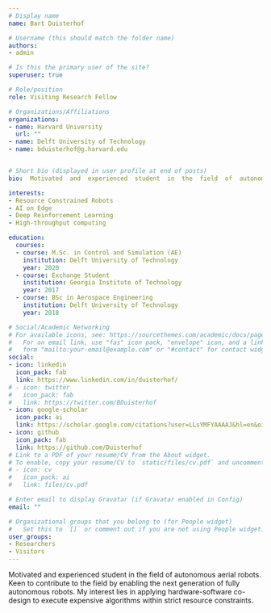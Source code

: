 ```yaml
---
# Display name
name: Bart Duisterhof

# Username (this should match the folder name)
authors:
- admin

# Is this the primary user of the site?
superuser: true

# Role/position
role: Visiting Research Fellow

# Organizations/Affiliations
organizations:
- name: Harvard University
  url: ""
- name: Delft University of Technology
- name: bduisterhof@g.harvard.edu


# Short bio (displayed in user profile at end of posts)
bio:  Motivated  and  experienced  student  in  the  field  of  autonomous  aerial  robots.   

interests:
- Resource Constrained Robots
- AI on Edge
- Deep Reinforcement Learning
- High-throughput computing

education:
  courses:  
  - course: M.Sc. in Control and Simulation (AE)
    institution: Delft University of Technology
    year: 2020
  - course: Exchange Student
    institution: Georgia Institute of Technology
    year: 2017
  - course: BSc in Aerospace Engineering
    institution: Delft University of Technology
    year: 2018

# Social/Academic Networking
# For available icons, see: https://sourcethemes.com/academic/docs/page-builder/#icons
#   For an email link, use "fas" icon pack, "envelope" icon, and a link in the
#   form "mailto:your-email@example.com" or "#contact" for contact widget.
social:
- icon: linkedin
  icon_pack: fab
  link: https://www.linkedin.com/in/duisterhof/
# - icon: twitter
#   icon_pack: fab
#   link: https://twitter.com/BDuisterhof
- icon: google-scholar
  icon_pack: ai
  link: https://scholar.google.com/citations?user=LLsYMFYAAAAJ&hl=en&oi=ao
- icon: github
  icon_pack: fab
  link: https://github.com/Duisterhof
# Link to a PDF of your resume/CV from the About widget.
# To enable, copy your resume/CV to `static/files/cv.pdf` and uncomment the lines below.
# - icon: cv
#   icon_pack: ai
#   link: files/cv.pdf

# Enter email to display Gravatar (if Gravatar enabled in Config)
email: ""

# Organizational groups that you belong to (for People widget)
#   Set this to `[]` or comment out if you are not using People widget.
user_groups:
- Researchers
- Visitors
---
```


 Motivated  and  experienced  student  in  the  field  of  autonomous  aerial  robots.   Keen  to  contribute  to
the  field  by  enabling  the  next  generation  of  fully  autonomous  robots.   My  interest  lies  in  applying
hardware-software co-design to execute expensive algorithms within strict resource constraints.
